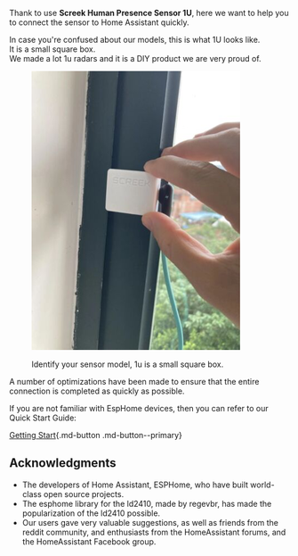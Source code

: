 Thank to use **Screek Human Presence Sensor 1U**, here we want to help you to connect the sensor to Home Assistant quickly.

In case you're confused about our models, this is what 1U looks like.   
It is a small square box.  
We made a lot 1u radars and it is a DIY product we are very proud of.  

<figure markdown>

  ![](images/1u-box.png)
  <figcaption>Identify your sensor model, 1u is a small square box.</figcaption>

</figure>

A number of optimizations have been made to ensure that the entire connection is completed as quickly as possible.

If you are not familiar with EspHome devices, then you can refer to our Quick Start Guide:

[Getting Start](getting-start.md){.md-button .md-button--primary}

## Acknowledgments
- The developers of Home Assistant, ESPHome, who have built world-class open source projects.   
- The esphome library for the ld2410, made by regevbr, has made the popularization of the ld2410 possible.  
- Our users gave very valuable suggestions, as well as friends from the reddit community, and enthusiasts from the HomeAssistant forums, and the HomeAssistant Facebook group.